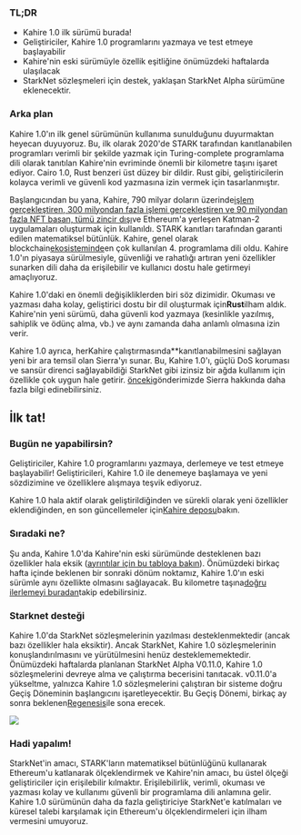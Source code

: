 ### TL;DR

* Kahire 1.0 ilk sürümü burada!
* Geliştiriciler, Kahire 1.0 programlarını yazmaya ve test etmeye başlayabilir
* Kahire'nin eski sürümüyle özellik eşitliğine önümüzdeki haftalarda ulaşılacak
* StarkNet sözleşmeleri için destek, yaklaşan StarkNet Alpha sürümüne eklenecektir.

### Arka plan

Kahire 1.0'ın ilk genel sürümünün kullanıma sunulduğunu duyurmaktan heyecan duyuyoruz. Bu, ilk olarak 2020'de STARK tarafından kanıtlanabilen programları verimli bir şekilde yazmak için Turing-complete programlama dili olarak tanıtılan Kahire'nin evriminde önemli bir kilometre taşını işaret ediyor. Cairo 1.0, Rust benzeri üst düzey bir dildir. Rust gibi, geliştiricilerin kolayca verimli ve güvenli kod yazmasına izin vermek için tasarlanmıştır.

Başlangıcından bu yana, Kahire, 790 milyar doların üzerinde[işlem gerçekleştiren, 300 milyondan fazla işlemi gerçekleştiren ve 90 milyondan fazla NFT basan, tümü zincir dışı](https://dashboard.starkware.co/starkex)ve Ethereum'a yerleşen Katman-2 uygulamaları oluşturmak için kullanıldı. STARK kanıtları tarafından garanti edilen matematiksel bütünlük. Kahire, genel olarak blockchain[ekosisteminde](https://defillama.com/languages)en çok kullanılan 4. programlama dili oldu. Kahire 1.0'ın piyasaya sürülmesiyle, güvenliği ve rahatlığı artıran yeni özellikler sunarken dili daha da erişilebilir ve kullanıcı dostu hale getirmeyi amaçlıyoruz.

Kahire 1.0'daki en önemli değişikliklerden biri söz dizimidir. Okuması ve yazması daha kolay, geliştirici dostu bir dil oluşturmak için**Rust**ilham aldık. Kahire'nin yeni sürümü, daha güvenli kod yazmaya (kesinlikle yazılmış, sahiplik ve ödünç alma, vb.) ve aynı zamanda daha anlamlı olmasına izin verir.

Kahire 1.0 ayrıca, her</strong>Kahire çalıştırmasında**kanıtlanabilmesini sağlayan yeni bir ara temsil olan Sierra'yı sunar. Bu, Kahire 1.0'ı, güçlü DoS koruması ve sansür direnci sağlayabildiği StarkNet gibi izinsiz bir ağda kullanım için özellikle çok uygun hale getirir. [önceki](https://medium.com/starkware/cairo-1-0-aa96eefb19a0)gönderimizde Sierra hakkında daha fazla bilgi edinebilirsiniz.</p>

## İlk tat!

### Bugün ne yapabilirsin?

Geliştiriciler, Kahire 1.0 programlarını yazmaya, derlemeye ve test etmeye başlayabilir! Geliştiricileri, Kahire 1.0 ile denemeye başlamaya ve yeni sözdizimine ve özelliklere alışmaya teşvik ediyoruz.

Kahire 1.0 hala aktif olarak geliştirildiğinden ve sürekli olarak yeni özellikler eklendiğinden, en son güncellemeler için[Kahire deposu](https://github.com/starkware-libs/cairo/)bakın.

### Sıradaki ne?

Şu anda, Kahire 1.0'da Kahire'nin eski sürümünde desteklenen bazı özellikler hala eksik ([ayrıntılar için bu tabloya bakın](https://github.com/starkware-libs/cairo/blob/main/docs/FEATURE_PARITY.md)). Önümüzdeki birkaç hafta içinde beklenen bir sonraki dönüm noktamız, Kahire 1.0'ın eski sürümle aynı özellikte olmasını sağlayacak. Bu kilometre taşına[doğru ilerlemeyi buradan](https://github.com/starkware-libs/cairo/blob/main/docs/FEATURE_PARITY.md)takip edebilirsiniz.

### Starknet desteği

Kahire 1.0'da StarkNet sözleşmelerinin yazılması desteklenmektedir (ancak bazı özellikler hala eksiktir). Ancak StarkNet, Kahire 1.0 sözleşmelerinin konuşlandırılmasını ve yürütülmesini henüz desteklememektedir. Önümüzdeki haftalarda planlanan StarkNet Alpha V0.11.0, Kahire 1.0 sözleşmelerini devreye alma ve çalıştırma becerisini tanıtacak. v0.11.0'a yükseltme, yalnızca Kahire 1.0 sözleşmelerini çalıştıran bir sisteme doğru Geçiş Döneminin başlangıcını işaretleyecektir. Bu Geçiş Dönemi, birkaç ay sonra beklenen[Regenesis](https://medium.com/starkware/starknet-regenesis-the-plan-bd0219843ef4)ile sona erecek.

![](/assets/0_odxbxeacqdwizlfw.jpg)

### Hadi yapalım!

StarkNet'in amacı, STARK'ların matematiksel bütünlüğünü kullanarak Ethereum'u katlanarak ölçeklendirmek ve Kahire'nin amacı, bu üstel ölçeği geliştiriciler için erişilebilir kılmaktır. Erişilebilirlik, verimli, okuması ve yazması kolay ve kullanımı güvenli bir programlama dili anlamına gelir. Kahire 1.0 sürümünün daha da fazla geliştiriciye StarkNet'e katılmaları ve küresel talebi karşılamak için Ethereum'u ölçeklendirmeleri için ilham vermesini umuyoruz.